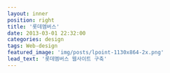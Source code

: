 ```yaml
---
layout: inner
position: right
title: '롯데멤버스'
date: 2013-03-01 22:32:00
categories: design
tags: Web-design
featured_image: 'img/posts/lpoint-1130x864-2x.png'
lead_text: '롯데멤버스 웹사이트 구축'
---
```

